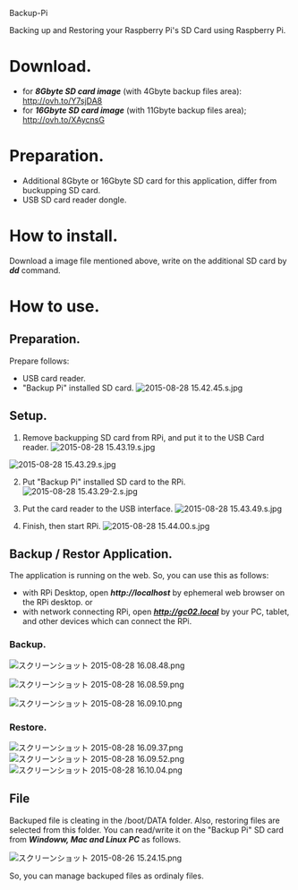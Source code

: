 Backup-Pi


Backing up and Restoring your Raspberry Pi's SD Card using Raspberry Pi.

# Download.
- for ***8Gbyte SD card image*** (with 4Gbyte backup files area):
http://ovh.to/Y7sjDA8
- for ***16Gbyte SD card image*** (with 11Gbyte backup files area);
http://ovh.to/XAycnsG

# Preparation.
- Additional 8Gbyte or 16Gbyte SD card for this application, differ from buckupping SD card.
- USB SD card reader dongle.

# How to install.
Download a image file mentioned above, write on the additional SD card by ***dd*** command.

# How to use.
## Preparation.
Prepare follows:

- USB card reader.
- "Backup Pi" installed SD card.
![2015-08-28 15.42.45.s.jpg](https://qiita-image-store.s3.amazonaws.com/0/46544/c42e40cb-9672-e849-6192-85480c564418.jpeg "2015-08-28 15.42.45.s.jpg")

## Setup.
1. Remove backupping SD card from RPi, and put it to the USB Card reader.
![2015-08-28 15.43.19.s.jpg](https://qiita-image-store.s3.amazonaws.com/0/46544/7d43e35a-6f68-9486-5db8-52cfb9ed85a3.jpeg "2015-08-28 15.43.19.s.jpg")

![2015-08-28 15.43.29.s.jpg](https://qiita-image-store.s3.amazonaws.com/0/46544/498d1f62-cca2-c555-8cd7-67ecccb082d6.jpeg "2015-08-28 15.43.29.s.jpg")

2. Put "Backup Pi" installed SD card to the RPi.
![2015-08-28 15.43.29-2.s.jpg](https://qiita-image-store.s3.amazonaws.com/0/46544/d861943c-4e64-36e9-b482-64e25ced74fc.jpeg "2015-08-28 15.43.29-2.s.jpg")

3. Put the card reader to the USB interface.
![2015-08-28 15.43.49.s.jpg](https://qiita-image-store.s3.amazonaws.com/0/46544/5f5f1637-50e6-1722-efed-18a8eb6a80fd.jpeg "2015-08-28 15.43.49.s.jpg")


4. Finish, then start RPi.
![2015-08-28 15.44.00.s.jpg](https://qiita-image-store.s3.amazonaws.com/0/46544/efbed4b6-3993-5520-d536-58248cdc50cd.jpeg "2015-08-28 15.44.00.s.jpg")

## Backup / Restor Application.
The application is running on the web. So, you can use this as follows:
- with RPi Desktop, open ***http://localhost*** by ephemeral web browser on the RPi desktop.
or
- with network connecting RPi, open ***http://gc02.local*** by your PC, tablet, and other devices which can connect the RPi.

### Backup.
![スクリーンショット 2015-08-28 16.08.48.png](https://qiita-image-store.s3.amazonaws.com/0/46544/ef3d953b-4b6b-7288-bad4-e9b7a17bc209.png "スクリーンショット 2015-08-28 16.08.48.png")

![スクリーンショット 2015-08-28 16.08.59.png](https://qiita-image-store.s3.amazonaws.com/0/46544/28c41c96-2ad1-ab78-dcf1-45e6d6651b0e.png "スクリーンショット 2015-08-28 16.08.59.png")


![スクリーンショット 2015-08-28 16.09.10.png](https://qiita-image-store.s3.amazonaws.com/0/46544/c204e849-35a3-8f56-5132-a64e64d118db.png "スクリーンショット 2015-08-28 16.09.10.png")

### Restore.
![スクリーンショット 2015-08-28 16.09.37.png](https://qiita-image-store.s3.amazonaws.com/0/46544/b6bf902c-e1e6-969d-3e1b-3546c2faf7e3.png "スクリーンショット 2015-08-28 16.09.37.png")
![スクリーンショット 2015-08-28 16.09.52.png](https://qiita-image-store.s3.amazonaws.com/0/46544/b459e2b1-cc87-9af7-69ce-1a13bbdc95bb.png "スクリーンショット 2015-08-28 16.09.52.png")
![スクリーンショット 2015-08-28 16.10.04.png](https://qiita-image-store.s3.amazonaws.com/0/46544/0d6f3383-4d41-231b-0727-03f952317407.png "スクリーンショット 2015-08-28 16.10.04.png")

## File
Backuped file is cleating in the /boot/DATA folder. Also, restoring files are selected from this folder. You can read/write it on the "Backup Pi" SD card from ***Windoww, Mac and Linux PC*** as follows.

![スクリーンショット 2015-08-26 15.24.15.png](https://qiita-image-store.s3.amazonaws.com/0/46544/a237d1f0-6934-ddfa-6660-5ff66b7edb36.png "スクリーンショット 2015-08-26 15.24.15.png")

So, you can manage backuped files as ordinaly files.

